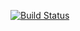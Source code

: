 [![Build Status](https://img.shields.io/travis/xcatliu/pagic.svg)](https://travis-ci.org/xcatliu/pagic)
